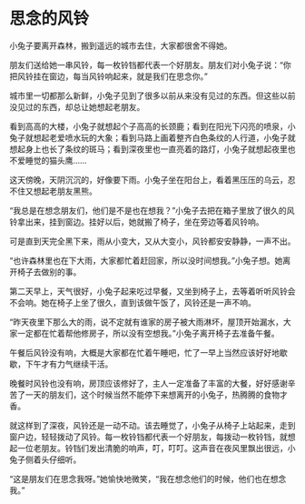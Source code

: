 # 思念的风铃

小兔子要离开森林，搬到遥远的城市去住，大家都很舍不得她。

朋友们送给她一串风铃，每一枚铃铛都代表一个好朋友。朋友们对小兔子说：“你把风铃挂在窗边，每当风铃响起来，就是我们在思念你。”

城市里一切都那么新鲜，小兔子见到了很多以前从来没有见过的东西。但这些以前没见过的东西，却总让她想起老朋友。

看到高高的大楼，小兔子就想起个子高高的长颈鹿；看到在阳光下闪亮的喷泉，小兔子就想起老爱喷水玩的大象；看到马路上画着整齐白色条纹的人行道，小兔子就想起身上也长了条纹的斑马；看到深夜里也一直亮着的路灯，小兔子就想起夜里也不爱睡觉的猫头鹰……

这天傍晚，天阴沉沉的，好像要下雨。小兔子坐在阳台上，看着黑压压的乌云，忍不住又想起老朋友黑熊。

“我总是在想念朋友们，他们是不是也在想我？”小兔子去把在箱子里放了很久的风铃拿出来，挂到窗边。挂好以后，她就搬了椅子，坐在旁边等着风铃响。

可是直到天完全黑下来，雨从小变大，又从大变小，风铃都安安静静，一声不出。

“也许森林里也在下大雨，大家都忙着赶回家，所以没时间想我。”小兔子想。她离开椅子去做别的事。

第二天早上，天气很好，小兔子起来吃过早餐，又坐到椅子上，去等着听听风铃会不会响。她在椅子上坐了很久，直到该做午饭了，风铃还是一声不响。

“昨天夜里下那么大的雨，说不定就有谁家的房子被大雨淋坏，屋顶开始漏水，大家一定都在忙着帮他修房子，所以没有空想我。”小兔子离开椅子去准备午餐。

午餐后风铃没有响，大概是大家都在忙着午睡吧，忙了一早上当然应该好好地歇歇，下午才有力气继续干活。

晚餐时风铃也没有响，房顶应该修好了，主人一定准备了丰富的大餐，好好感谢辛苦了一天的朋友们，这个时候当然不能停下来想离开的小兔子，热腾腾的食物才香。

就这样到了深夜，风铃还是一动不动。该去睡觉了，小兔子从椅子上站起来，走到窗户边，轻轻拨动了风铃。每一枚铃铛都代表一个好朋友，每拨动一枚铃铛，就想起一位老朋友。铃铛们发出清脆的响声，叮，叮叮。这声音在夜风里飘出很远，小兔子侧着头仔细听。

“这是朋友们在思念我呀。”她愉快地微笑，“我在想念他们的时候，他们也在想念我。”
